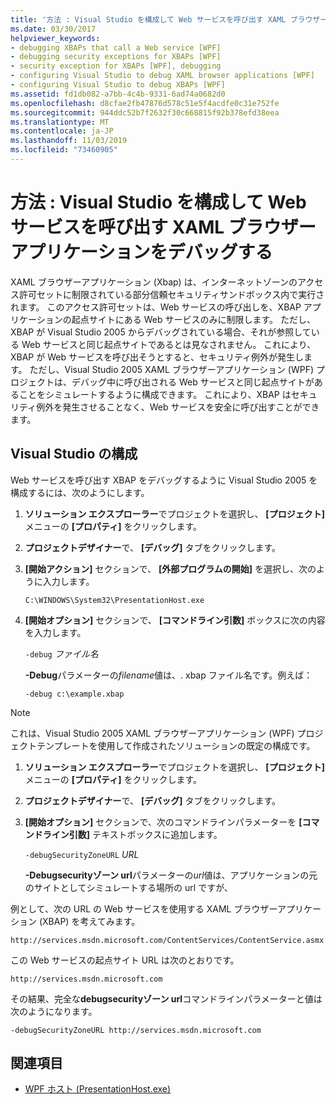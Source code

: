 ```yaml
---
title: '方法 : Visual Studio を構成して Web サービスを呼び出す XAML ブラウザー アプリケーションをデバッグする'
ms.date: 03/30/2017
helpviewer_keywords:
- debugging XBAPs that call a Web service [WPF]
- debugging security exceptions for XBAPs [WPF]
- security exception for XBAPs [WPF], debugging
- configuring Visual Studio to debug XAML browser applications [WPF]
- configuring Visual Studio to debug XBAPs [WPF]
ms.assetid: fd1db082-a7bb-4c4b-9331-6ad74a0682d0
ms.openlocfilehash: d8cfae2fb47876d578c51e5f4acdfe0c31e752fe
ms.sourcegitcommit: 944ddc52b7f2632f30c668815f92b378efd38eea
ms.translationtype: MT
ms.contentlocale: ja-JP
ms.lasthandoff: 11/03/2019
ms.locfileid: "73460905"
---
```

# <a name="how-to-configure-visual-studio-to-debug-a-xaml-browser-application-to-call-a-web-service"></a>方法 : Visual Studio を構成して Web サービスを呼び出す XAML ブラウザー アプリケーションをデバッグする
XAML ブラウザーアプリケーション (Xbap) は、インターネットゾーンのアクセス許可セットに制限されている部分信頼セキュリティサンドボックス内で実行されます。 このアクセス許可セットは、Web サービスの呼び出しを、XBAP アプリケーションの起点サイトにある Web サービスのみに制限します。 ただし、XBAP が Visual Studio 2005 からデバッグされている場合、それが参照している Web サービスと同じ起点サイトであるとは見なされません。 これにより、XBAP が Web サービスを呼び出そうとすると、セキュリティ例外が発生します。 ただし、Visual Studio 2005 XAML ブラウザーアプリケーション (WPF) プロジェクトは、デバッグ中に呼び出される Web サービスと同じ起点サイトがあることをシミュレートするように構成できます。 これにより、XBAP はセキュリティ例外を発生させることなく、Web サービスを安全に呼び出すことができます。

## <a name="configuring-visual-studio"></a>Visual Studio の構成
 Web サービスを呼び出す XBAP をデバッグするように Visual Studio 2005 を構成するには、次のようにします。

1. **ソリューション エクスプローラー**でプロジェクトを選択し、 **[プロジェクト]** メニューの **[プロパティ]** をクリックします。

2. **プロジェクトデザイナー**で、 **[デバッグ]** タブをクリックします。

3. **[開始アクション]** セクションで、 **[外部プログラムの開始]** を選択し、次のように入力します。

     `C:\WINDOWS\System32\PresentationHost.exe`

4. **[開始オプション]** セクションで、 **[コマンドライン引数]** ボックスに次の内容を入力します。

     `-debug`  *ファイル名*

     **-Debug**パラメーターの*filename*値は、. xbap ファイル名です。例えば：

     `-debug c:\example.xbap`

> [!NOTE]
> これは、Visual Studio 2005 XAML ブラウザーアプリケーション (WPF) プロジェクトテンプレートを使用して作成されたソリューションの既定の構成です。

1. **ソリューション エクスプローラー**でプロジェクトを選択し、 **[プロジェクト]** メニューの **[プロパティ]** をクリックします。

2. **プロジェクトデザイナー**で、 **[デバッグ]** タブをクリックします。

3. **[開始オプション]** セクションで、次のコマンドラインパラメーターを **[コマンドライン引数]** テキストボックスに追加します。

     `-debugSecurityZoneURL`  *URL*

     **-Debugsecurityゾーン url**パラメーターの*url*値は、アプリケーションの元のサイトとしてシミュレートする場所の url ですが、

 例として、次の URL の Web サービスを使用する XAML ブラウザーアプリケーション (XBAP) を考えてみます。

 `http://services.msdn.microsoft.com/ContentServices/ContentService.asmx`

 この Web サービスの起点サイト URL は次のとおりです。

 `http://services.msdn.microsoft.com`

 その結果、完全な**debugsecurityゾーン url**コマンドラインパラメーターと値は次のようになります。

 `-debugSecurityZoneURL http://services.msdn.microsoft.com`

## <a name="see-also"></a>関連項目

- [WPF ホスト (PresentationHost.exe)](wpf-host-presentationhost-exe.md)

